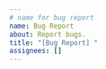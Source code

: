 ```yaml
---
# name for bug report
name: Bug Report
about: Report bugs. 
title: "[Bug Report] "
assignees: []
---
```


